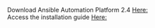Download Ansible Automation Platform 2.4 [Here:](https://access.redhat.com/downloads/content/480/ver=2.4/rhel---9/2.4/x86_64/product-software) \
Access the installation guide [Here:](https://docs.redhat.com/en/documentation/red_hat_ansible_automation_platform/2.4/html/red_hat_ansible_automation_platform_installation_guide/disconnected-installation)
